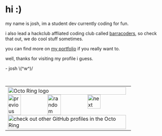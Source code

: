 <h1>hi :)</h1>
<p>my name is josh, im a student dev currently coding for fun.</p>
<p>i also lead a hackclub affliated coding club called <a href="https://barracoders.com/">barracoders</a>, so check that out, we do cool stuff sometimes.
<p>you can find more on <a href="https://i-suck-at-most-stuff.github.io">my portfolio</a> if you really want to.</p>
<p>well, thanks for visiting my profile i guess.</p>
<p>- josh \(^w^)/</p>
<br>
<table align="center"><tbody><tr><td><a href="https://octo-ring.com/"><img src="https://octo-ring.com/static/img/widget/top.png" width="99%" alt="Octo Ring logo" align="top"></a><br><a href="https://octo-ring.com/p/i-suck-at-most-stuff/prev"><img src="https://octo-ring.com/static/img/widget/prev.png" width="33%" alt="previous" align="top" title="previous profile"></a><a href="https://octo-ring.com/p/i-suck-at-most-stuff/random"><img src="https://octo-ring.com/static/img/widget/random.png" width="33%" alt="random" align="top" title="random profile"></a><a href="https://octo-ring.com/p/i-suck-at-most-stuff/next"><img src="https://octo-ring.com/static/img/widget/next.png" width="33%" alt="next" align="top" title="next profile"></a><br><a href="https://octo-ring.com/"><img src="https://octo-ring.com/static/img/widget/bottom.png" width="99%" alt="check out other GitHub profiles in the Octo Ring" align="top"></a></td></tr></tbody></table>
